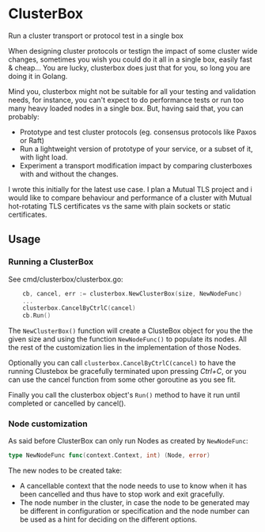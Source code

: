 # ClusterBox
Run a cluster transport or protocol test in a single box

When designing cluster protocols or testign the impact of some cluster wide changes, sometimes you wish you could do it all in a single box, easily fast & cheap... You are lucky, clusterbox does just that for you, so long you are doing it in Golang.

Mind you, clusterbox might not be suitable for all your testing and validation needs, for instance, you can't expect to do performance tests or run too many heavy loaded nodes in a single box. But, having said that, you can probably:
* Prototype and test cluster protocols (eg. consensus protocols like Paxos or Raft)
* Run a lightweight version of prototype of your service, or a subset of it, with light load.
* Experiment a transport modification impact by comparing clusterboxes with and without the changes.

I wrote this initially for the latest use case. I plan a Mutual TLS project and i would like to compare behaviour and performance of a cluster with Mutual hot-rotating TLS certificates vs the same with plain sockets or static certificates.

## Usage

### Running a ClusterBox

See cmd/clusterbox/clusterbox.go:

```go
	cb, cancel, err := clusterbox.NewClusterBox(size, NewNodeFunc)
	...
	clusterbox.CancelByCtrlC(cancel)
	cb.Run()
```

The ```NewClusterBox()``` function will create a ClusteBox object for you the the given size and using the function ```NewNodeFunc()``` to populate its nodes. All the rest of the customization lies in the implementation of those Nodes.

Optionally you can call ```clusterbox.CancelByCtrlC(cancel)``` to have the running Clustebox be gracefully terminated upon pressing *Ctrl+C*, or you can use the cancel function from some other goroutine as you see fit.

Finally you call the clusterbox object's ```Run()``` method to have it run until completed or cancelled by cancel().

### Node customization

As said before ClusterBox can only run Nodes as created by ```NewNodeFunc```:

```go
type NewNodeFunc func(context.Context, int) (Node, error)
```

The new nodes to be created take:
* A cancellable context that the node needs to use to know when it has been cancelled and thus have to stop work and exit gracefully.
* The node number in the cluster, in case the node to be generated may be different in configuration or specification and the node number can be used as a hint for deciding on the different options.
